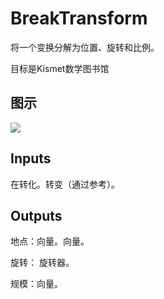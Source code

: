 # BreakTransform

将一个变换分解为位置、旋转和比例。

目标是Kismet数学图书馆

## 图示

![]($-20221218-19552973.png)

## Inputs

在转化。转变（通过参考）。  

## Outputs

地点：向量。向量。

旋转： 旋转器。

规模：向量。
